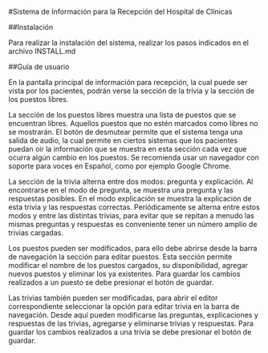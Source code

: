 #Sistema de Información para la Recepción del Hospital de Clínicas

##Instalación

Para realizar la instalación del sistema, realizar los pasos indicados en el archivo INSTALL.md

##Guía de usuario

En la pantalla principal de información para recepción, la cual puede ser vista por los pacientes, podrán verse la sección de la trivia y la sección de los puestos libres.

La sección de los puestos libres muestra una lista de puestos que se encuentran libres. Aquellos puestos que no estén marcados como libres no se mostrarán. El botón de desmutear permite que el sistema tenga una salida de audio, la cual permite en ciertos sistemas que los pacientes puedan oir la información que se muestra en esta sección cada vez que ocurra algún cambio en los puestos. Se recomienda usar un navegador con soporte para voces en Español, como por ejemplo Google Chrome.

La sección de la trivia alterna entre dos modos: pregunta y explicación. Al encontrarse en el modo de pregunta, se muestra una pregunta y las respuestas posibles. En el modo explicación se muestra la explicación de esta trivia y las respuestas correctas. Periódicamente se alterna entre estos modos y entre las distintas trivias, para evitar que se repitan a menudo las mismas preguntas y respuestas es conveniente tener un número amplio de trivias cargadas.

Los puestos pueden ser modificados, para ello debe abrirse desde la barra de navegación la sección para editar puestos. Esta sección permite modificar el nombre de los puestos cargados, su disponibilidad, agregar nuevos puestos y eliminar los ya existentes. Para guardar los cambios realizados a un puesto se debe presionar el botón de guardar.

Las trivias también pueden ser modificadas, para abrir el editor correspondiente seleccionar la opción para editar trivia en la barra de navegación. Desde aquí pueden modificarse las preguntas, explicaciones y respuestas de las trivias, agregarse y eliminarse trivias y respuestas. Para guardar los cambios realizados a una trivia se debe presionar el botón de guardar.